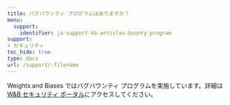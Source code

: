 ```yaml
---
title: バグバウンティ プログラムはありますか？
menu:
  support:
    identifier: ja-support-kb-articles-bounty_program
support:
- セキュリティ
toc_hide: true
type: docs
url: /support/:filename
---
```


Weights and Biases ではバグバウンティ プログラムを実施しています。詳細は [W&B セキュリティ ポータル](https://security.wandb.ai/)にアクセスしてください。